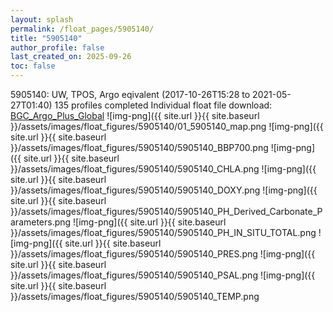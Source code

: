 ```yaml
---
layout: splash
permalink: /float_pages/5905140/
title: "5905140"
author_profile: false
last_created_on: 2025-09-26
toc: false
---
```

 
5905140: UW, TPOS, Argo eqivalent (2017-10-26T15:28 to 2021-05-27T01:40)
135 profiles completed
Individual float file download: [BGC_Argo_Plus_Global](https://ftp.soest.hawaii.edu/bgc_argo_plus/Individual_Floats/outliers_removed/5905140_Sprof_processed.nc)
![img-png]({{ site.url }}{{ site.baseurl }}/assets/images/float_figures/5905140/01_5905140_map.png
![img-png]({{ site.url }}{{ site.baseurl }}/assets/images/float_figures/5905140/5905140_BBP700.png
![img-png]({{ site.url }}{{ site.baseurl }}/assets/images/float_figures/5905140/5905140_CHLA.png
![img-png]({{ site.url }}{{ site.baseurl }}/assets/images/float_figures/5905140/5905140_DOXY.png
![img-png]({{ site.url }}{{ site.baseurl }}/assets/images/float_figures/5905140/5905140_PH_Derived_Carbonate_Parameters.png
![img-png]({{ site.url }}{{ site.baseurl }}/assets/images/float_figures/5905140/5905140_PH_IN_SITU_TOTAL.png
![img-png]({{ site.url }}{{ site.baseurl }}/assets/images/float_figures/5905140/5905140_PRES.png
![img-png]({{ site.url }}{{ site.baseurl }}/assets/images/float_figures/5905140/5905140_PSAL.png
![img-png]({{ site.url }}{{ site.baseurl }}/assets/images/float_figures/5905140/5905140_TEMP.png
